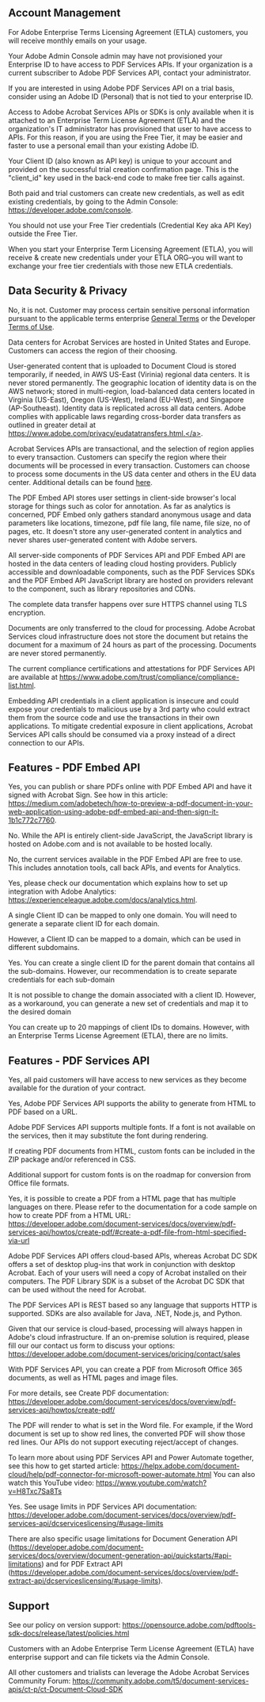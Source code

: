 ## Account Management

<Accordion>

<AccordionItem header="How do I see how many API transactions or calls I've used?" slot_id="account-management-how-do-i-see-how-many-api-transactions-or-calls">

For Adobe Enterprise Terms Licensing Agreement (ETLA) customers, you will receive monthly emails on your usage.

</AccordionItem>

<AccordionItem header="My company has an existing Enterprise Agreement with Adobe. Can I use the same Adobe credentials for PDF Services API?" slot_id="account-management-my-company-has-an-existing-enterprise-agreement-with-adobe-can-i-use-the-same-adobe-credentials">

Your Adobe Admin Console admin may have not provisioned your Enterprise ID to have access to PDF Services APIs. If your organization is a current subscriber to Adobe PDF Services API, contact your administrator.

If you are interested in using Adobe PDF Services API on a trial basis, consider using an Adobe ID (Personal) that is not tied to your enterprise ID.

</AccordionItem>

<AccordionItem header="Why do I have to use a personal account when setting up a Free tier or account? Why can't I use my company's existing enterprise email/account?" slot_id="account-management-why-do-i-have-to-use-a-personal-account-when-setting-up-a-free-tier-or-account">

Access to Adobe Acrobat Services APIs or SDKs is only available when it is attached to an Enterprise Term License Agreement (ETLA) and the organization's IT administrator has provisioned that user to have access to APIs. For this reason, if you are using the Free Tier, it may be easier and faster to use a personal email than your existing Adobe ID.

</AccordionItem>

<AccordionItem header="Where do I find my Client ID or API key?" slot_id="account-management-where-do-i-find-my-client-id-or-api-key">

Your Client ID (also known as API key) is unique to your account and provided on the successful trial creation confirmation page. This is the "client_id" key used in the back-end code to make free tier calls against.

</AccordionItem>

<AccordionItem header="If I already have credentials and need new ones, how do I get them?" slot_id ="account-management-if-i-already-have-credentials-and-need-new-ones-how-do-i-get-them">

Both paid and trial customers can create new credentials, as well as edit existing credentials, by going to the Admin Console: <a href="https://developer.adobe.com/console">https://developer.adobe.com/console</a>.

</AccordionItem>

<AccordionItem header='Can I continue using my same Free Tier credentials when I pay for Adobe Acrobat Services?' slot_id="account-management-can-i-continue-using-my-same-free-tier-credentials">

You should not use your Free Tier credentials (Credential Key aka API Key) outside the Free Tier.

When you start your Enterprise Term Licensing Agreement (ETLA), you will receive & create new credentials under your ETLA ORG–you will want to exchange your free tier credentials with those new ETLA credentials.

</AccordionItem>

</Accordion>

## Data Security & Privacy

<Accordion>

<AccordionItem header="Is Adobe Acrobat Services (PDF Services API and PDF Embed API) HIPAA compliant?" slot_id="data-security--privacy-is-adobe-document-services--hipaa-compliant">

No, it is not. Customer may process certain sensitive personal information pursuant to the applicable terms enterprise <a href="https://www.adobe.com/legal/terms/enterprise-licensing/overview.html">General Terms</a> or the Developer <a href="https://wwwimages2.adobe.com/content/dam/cc/en/legal/servicetou/Adobe-Developer-Additional-Terms_en-US_20210125.pdf">Terms of Use</a>.

</AccordionItem>

<AccordionItem header="Where are the data centers for Adobe Acrobat Services based?" slot_id="data-security--privacy-where-are-the-data-centers-for-adobe-document-services-based">

Data centers for Acrobat Services are hosted in United States and Europe. Customers can access the region of their choosing.

User-generated content that is uploaded to Document Cloud is stored temporarily, if needed, in AWS US-East (Virinia) regional data centers. It is never stored permanently. The geographic location of identity data is on the AWS network; stored in multi-region, load-balanced data centers located in Virginia (US-East), Oregon (US-West), Ireland (EU-West), and Singapore (AP-Southeast). Identity data is replicated across all data centers. Adobe complies with applicable laws regarding cross-border data transfers as outlined in greater detail at <a href="https://www.adobe.com/privacy/eudatatransfers.html.">https://www.adobe.com/privacy/eudatatransfers.html.</a>.

</AccordionItem>

<AccordionItem header="Will the choice to provision data in one data center over the other be irreversible?" slot_id="data-security--privacy-will-the-choice-to-provision-data-in-one-data-center-over-the-other-be-irreversible">

Acrobat Services APIs are transactional, and the selection of region applies to every transaction. Customers can specify the region where their documents will be processed in every transaction. Customers can choose to process some documents in the US data center and others in the EU data center. Additional details can be found <a href="https://developer.adobe.com/document-services/docs/overview/pdf-services-api/howtos/service-region-configuration-for-apis/">here</a>.

</AccordionItem>

<AccordionItem header="Does Adobe collect any data about the PDF being viewed or processed? Where are the server side components hosted?" slot_id="data-security--privacy-does-adobe-collect-any-data-about-the-pdf-being-viewed-or-processed">

The PDF Embed API stores user settings in client-side browser's local storage for things such as color for annotation. As far as analytics is concerned, PDF Embed only gathers standard anonymous usage and data parameters like locations, timezone, pdf file lang, file name, file size, no of pages, etc. It doesn't store any user-generated content in analytics and never shares user-generated content with Adobe servers.

All server-side components of PDF Services API and PDF Embed API are hosted in the data centers of leading cloud hosting providers. Publicly accessible and downloadable components, such as the PDF Services SDKs and the PDF Embed API JavaScript library are hosted on providers relevant to the component, such as library repositories and CDNs.

</AccordionItem>

<AccordionItem header="How are data transfers by Adobe Acrobat Services secured?" slot_id="data-security--privacy-how-are-data-transfers-by-adobe-document-services-secured">

The complete data transfer happens over sure HTTPS channel using TLS encryption.

</AccordionItem>

<AccordionItem header="How does Adobe Acrobat Services use or store file content and identity data?" slot_id="data-security--privacy-how-does-adobe-document-services-use-or-store-file-content">

Documents are only transferred to the cloud for processing. Adobe Acrobat Services cloud infrastructure does not store the document but retains the document for a maximum of 24 hours as part of the processing. Documents are never stored permanently.

</AccordionItem>

<AccordionItem header="What regulatory compliances is Adobe Acrobat Services certified for?" slot_id="data-security--privacy-what-regulatory-compliances-are-adobe-document-services-certified-for">

The current compliance certifications and attestations for PDF Services API are available at <a href="https://www.adobe.com/trust/compliance/compliance-list.html">https://www.adobe.com/trust/compliance/compliance-list.html</a>.

</AccordionItem>

<AccordionItem header="Can I use Adobe Acrobat Services in a web, mobile, or desktop application?" slot_id="data-security--privacy-can-i-use-adobe-document-services-in-a-web-mobile-or-desktop-application">

Embedding API credentials in a client application is insecure and could expose your credentials to malicious use by a 3rd party who could extract them from the source code and use the transactions in their own applications. To mitigate credential exposure in client applications, Acrobat Services API calls should be consumed via a proxy instead of a direct connection to our APIs.

</AccordionItem>

</Accordion>

## Features - PDF Embed API

<Accordion>

<AccordionItem header="Can I use Adobe Acrobat Sign with PDF Embed API?" slot_id="features---pdf-embed-api-can-i-use-adobe-acrobat-sign-with-pdf-embed-api">

Yes, you can publish or share PDFs online with PDF Embed API and have it signed with Acrobat Sign. See how in this article: <a href="https://medium.com/adobetech/how-to-preview-a-pdf-document-in-your-web-application-using-adobe-pdf-embed-api-and-then-sign-it-1b1c772c7760">https://medium.com/adobetech/how-to-preview-a-pdf-document-in-your-web-application-using-adobe-pdf-embed-api-and-then-sign-it-1b1c772c7760</a>.

</AccordionItem>

<AccordionItem header="Can we use PDF Embed API entirely disconnected from the internet?" slot_id="features---pdf-embed-api-can-we-use-pdf-embed-api-entirely-disconnected-from-the-internet">

No. While the API is entirely client-side JavaScript, the JavaScript library is hosted on Adobe.com and is not available to be hosted locally.

</AccordionItem>

<AccordionItem header="Is there any cost to using the PDF Embed API?" slot_id="features---pdf-embed-api-is-there-any-cost-to-using-the-pdf-embed-api">

No, the current services available in the PDF Embed API are free to use. This includes annotation tools, call back APIs, and events for Analytics.

</AccordionItem>

<AccordionItem header="How can I set up Adobe Analytics with PDF Embed API?" slot_id="features---pdf-embed-api-how-can-i-set-up-adobe-analytics-with-pdf-embed-api">

Yes, please check our documentation which explains how to set up integration with Adobe Analytics: <a href="https://experienceleague.adobe.com/docs/analytics.html">https://experienceleague.adobe.com/docs/analytics.html</a>.

</AccordionItem>

<AccordionItem header="For PDF Embed API, is it possible to map multiple un-related domains to the same client ID? I would like to use the same credentials across all of my domains." slot_id="features---pdf-embed-api-for-pdf-embed-api-is-it-possible-to-map-multiple-un-related-domains-to-the-same-client-id">

A single Client ID can be mapped to only one domain. You will need to generate a separate client ID for each domain.

However, a Client ID can be mapped to a domain, which can be used in different subdomains.

</AccordionItem>

<AccordionItem header="For PDF Embed API, is it possible to map multiple sub-domains to the same client ID?" slot_id="features---pdf-embed-api-for-pdf-embed-api-is-it-possible-to-map-multiple-sub-domains-to-the-same-client-id">

Yes. You can create a single client ID for the parent domain that contains all the sub-domains. However, our recommendation is to create separate credentials for each sub-domain

</AccordionItem>

<AccordionItem header="For PDF Embed API, I have mapped my domain but later realized the entry was incorrect. How can I update the domain from your portal?"
slot_id="features---pdf-embed-api-for-pdf-embed-api-i-have-mapped-my-domain-but-later-realized-the-entry-was-incorrect">

It is not possible to change the domain associated with a client ID. However, as a workaround, you can generate a new set of credentials and map it to the desired domain

</AccordionItem>

<AccordionItem header="For PDF Embed API, how many domains can I map to?" slot_id="features---pdf-embed-api-for-pdf-embed-api-how-many-domains">

You can create up to 20 mappings of client IDs to domains. However, with an Enterprise Terms License Agreement (ETLA), there are no limits.

</AccordionItem>

</Accordion>

## Features - PDF Services API

<Accordion>

<AccordionItem header="If I am currently a paid customer, will I have access to the new services in PDF Services API?" slot_id="features---pdf-services-api-if-i-am-currently-a-paid-customer-will-i-have-access">

Yes, all paid customers will have access to new services as they become available for the duration of your contract.

</AccordionItem>

<AccordionItem header="Can we use the HTML to PDF function without having to zip the HTML files?" slot_id="features---pdf-services-api-can-we-use-the-html-to-pdf-function">

Yes, Adobe PDF Services API supports the ability to generate from HTML to PDF based on a URL.

</AccordionItem>

<AccordionItem header="Does PDF services API support custom fonts?" slot_id="features---pdf-services-api-does-pdf-services-api-support-custom-fonts">

Adobe PDF Services API supports multiple fonts. If a font is not available on the services, then it may substitute the font during rendering.

If creating PDF documents from HTML, custom fonts can be included in the ZIP package and/or referenced in CSS.

Additional support for custom fonts is on the roadmap for conversion from Office file formats.

</AccordionItem>

<AccordionItem header="Can we create PDFs using HTML in multiple languages?" slot_id="features---pdf-services-api-can-we-create-pdfs-using-html">

Yes, it is possible to create a PDF from a HTML page that has multiple languages on there. Please refer to the documentation for a code sample on how to create PDF from a HTML URL: <a href="https://developer.adobe.com/document-services/docs/overview/pdf-services-api/howtos/create-pdf/#create-a-pdf-file-from-html-specified-via-url">https://developer.adobe.com/document-services/docs/overview/pdf-services-api/howtos/create-pdf/#create-a-pdf-file-from-html-specified-via-url</a>

</AccordionItem>

<AccordionItem header="How is PDF Services API different from PDF Library? Or from Acrobat DC SDK?" slot_id="features---pdf-services-api-how-is-pdf-services-api-different-from-pdf-library">

Adobe PDF Services API offers cloud-based APIs, whereas Acrobat DC SDK offers a set of desktop plug-ins that work in conjunction with desktop Acrobat. Each of your users will need a copy of Acrobat installed on their computers. The PDF Library SDK is a subset of the Acrobat DC SDK that can be used without the need for Acrobat.

</AccordionItem>

<AccordionItem header="What programming languages are supported?" slot_id="features---pdf-services-api-what-programming-languages-are-supported">

The PDF Services API is REST based so any language that supports HTTP is supported. SDKs are also available for Java, .NET, Node.js, and Python.

</AccordionItem>

<AccordionItem header="Can I run these Acrobat Services on-premise?" slot_id="features---pdf-services-api-can-i-run-these-document-services-on-premise">

Given that our service is cloud-based, processing will always happen in Adobe's cloud infrastructure. If an on-premise solution is required, please fill our our contact us form to discuss your options: <a href="https://developer.adobe.com/document-services/pricing/contact/sales">https://developer.adobe.com/document-services/pricing/contact/sales</a>

</AccordionItem>

<AccordionItem header="What file formats can I create a PDF?" slot_id="features---pdf-services-api-what-file-formats-can-i-create-a-pdf">

With PDF Services API, you can create a PDF from Microsoft Office 365 documents, as well as HTML pages and image files.

For more details, see Create PDF documentation: <a href="https://developer.adobe.com/document-services/docs/overview/pdf-services-api/howtos/create-pdf/">https://developer.adobe.com/document-services/docs/overview/pdf-services-api/howtos/create-pdf/</a>

</AccordionItem>

<AccordionItem header="Tracked changes and comment support. What happens to any tracked changes and comments in the DOC or DOCX files that are converted to PDF? Are they rendered in the finalized document, or are tracked changes first accepted/rejected, and are comments removed from the output?"
slot_id="features---pdf-services-api-tracked-changes-and-comment-support-what-happens-to-any-tracked-changes-and-comments-in-the-doc-or-docx-files">

The PDF will render to what is set in the Word file. For example, if the Word document is set up to show red lines, the converted PDF will show those red lines. Our APIs do not support executing reject/accept of changes.

</AccordionItem>

<AccordionItem header="Where can we learn more about your Power Automate connector?" slot_id="features---pdf-services-api-where-can-we-learn-more-about-your-power-automate-connector">

To learn more about using PDF Services API and Power Automate together, see this how to get started article: <a href="https://helpx.adobe.com/document-cloud/help/pdf-connector-for-microsoft-power-automate.html"> https://helpx.adobe.com/document-cloud/help/pdf-connector-for-microsoft-power-automate.html</a>
You can also watch this YouTube video: <a href="https://www.youtube.com/watch?v=H8Txc7Sa8Ts">https://www.youtube.com/watch?v=H8Txc7Sa8Ts</a>

</AccordionItem>

<AccordionItem header="Are there usage limitations associted with PDF Services API?" slot_id="features---pdf-services-api-are-there-usage-limitations-associted-with-pdf-services-api">

Yes. See usage limits in PDF Services API documentation: <a href="https://developer.adobe.com/document-services/docs/overview/pdf-services-api/dcserviceslicensing/#usage-limits">https://developer.adobe.com/document-services/docs/overview/pdf-services-api/dcserviceslicensing/#usage-limits</a>

There are also specific usage limitations for Document Generation API (<a href="https://developer.adobe.com/document-services/docs/overview/document-generation-api/quickstarts/#api-limitations">https://developer.adobe.com/document-services/docs/overview/document-generation-api/quickstarts/#api-limitations</a>) and for PDF Extract API (<a href="https://developer.adobe.com/document-services/docs/overview/pdf-extract-api/dcserviceslicensing/#usage-limits">https://developer.adobe.com/document-services/docs/overview/pdf-extract-api/dcserviceslicensing/#usage-limits</a>).

</AccordionItem>

</Accordion>

## Support

<Accordion>

<AccordionItem header="Can we continue to use older versions of the API?" slot_id="support-can-we-continue-to-use-older-versions-of-the-api">

See our policy on version support: <a href="https://opensource.adobe.com/pdftools-sdk-docs/release/latest/policies.html">https://opensource.adobe.com/pdftools-sdk-docs/release/latest/policies.html</a>

</AccordionItem>

<AccordionItem header="How do I get support for technical issues?" slot_id="support-how-do-i-get-support-for-technical-issues">

Customers with an Adobe Enterprise Term License Agreement (ETLA) have enterprise support and can file tickets via the Admin Console.

All other customers and trialists can leverage the Adobe Acrobat Services Community Forum: <a href="https://community.adobe.com/t5/document-services-apis/ct-p/ct-Document-Cloud-SDK">https://community.adobe.com/t5/document-services-apis/ct-p/ct-Document-Cloud-SDK</a>

</AccordionItem>

</Accordion>
